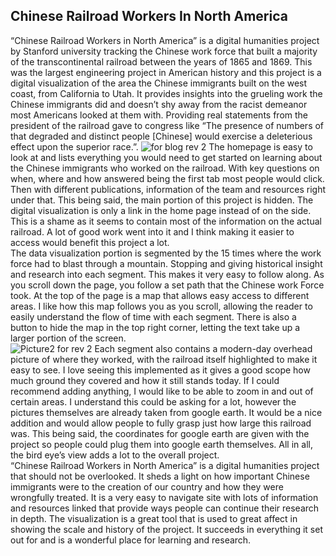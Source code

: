 ## Chinese Railroad Workers In North America

“Chinese Railroad Workers in North America” is a digital humanities project by Stanford university tracking the Chinese work force that built a majority of the transcontinental railroad between the years of 1865 and 1869.  This was the largest engineering project in American history and this project is a digital visualization of the area the Chinese immigrants built on the west coast, from California to Utah.  It provides insights into the grueling work the Chinese immigrants did and doesn’t shy away from the racist demeanor most Americans looked at them with.  Providing real statements from the president of the railroad gave to congress like “The presence of numbers of that degraded and distinct people [Chinese] would exercise a deleterious effect upon the superior race.”. 
![for blog rev 2](https://user-images.githubusercontent.com/78226473/111055179-37de7a80-8441-11eb-9510-53e051ccc48f.png)
The homepage is easy to look at and lists everything you would need to get started on learning about the Chinese immigrants who worked on the railroad.  With key questions on when, where and how answered being the first tab most people would click.   Then with different publications, information of the team and resources right under that.  This being said, the main portion of this project is hidden.  The digital visualization is only a link in the home page instead of on the side.  This is a shame as it seems to contain most of the information on the actual railroad.  A lot of good work went into it and I think making it easier to access would benefit this project a lot.  
The data visualization portion is segmented by the 15 times where the work force had to blast through a mountain.  Stopping and giving historical insight and research into each segment.   This makes it very easy to follow along.  As you scroll down the page, you follow a set path that the Chinese work Force took.  At the top of the page is a map that allows easy access to different areas.  I like how this map follows you as you scroll, allowing the reader to easily understand the flow of time with each segment.   There is also a button to hide the map in the top right corner, letting the text take up a larger portion of the screen.  
![Picture2 for rev 2](https://user-images.githubusercontent.com/78226473/111055203-6fe5bd80-8441-11eb-8977-2b834ca34290.png)
Each segment also contains a modern-day overhead picture of where they worked, with the railroad itself highlighted to make it easy to see.  I love seeing this implemented as it gives a good scope how much ground they covered and how it still stands today.  If I could recommend adding anything, I would like to be able to zoom in and out of certain areas.  I understand this could be asking for a lot, however the pictures themselves are already taken from google earth.  It would be a nice addition and would allow people to fully grasp just how large this railroad was.  This being said, the coordinates for google earth are given with the project so people could plug them into google earth themselves.   All in all, the bird eye’s view adds a lot to the overall project.  
“Chinese Railroad Workers in North America” is a digital humanities project that should not be overlooked.  It sheds a light on how important Chinese immigrants were to the creation of our country and how they were wrongfully treated.  It is a very easy to navigate site with lots of information and resources linked that provide ways people can continue their research in depth.  The visualization is a great tool that is used to great affect in showing the scale and history of the project.  It succeeds in everything it set out for and is a wonderful place for learning and research.  

